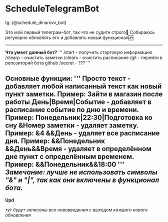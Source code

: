 # ScheduleTelegramBot
tg: (@schedule_dinarovv_bot)

Это мой первый телеграм-бот, так что не судите строго🙂
Собираюсь регулярно обновлять его и добавлять новый функционал🆙

---
**Что умеет данный бот?**
'''
/start - получить стартовую информацию
/clearp - очистить заметки
/clears - очистить расписание
/git - перейти в репозиторий бота github
/secret - ???
'''

**Основные функции:**
'''
Просто текст - добавляет любой написанный текст как новый пункт заметки. Пример: Зайти в магазин после работы
День|Время|Событие - добавляет в расписание событие по дню и времени. Пример: Понедельник|22:30|Подготовка ко сну
&Номер заметки - удаляет заметку. Пример: &4
&&День - удаляет все расписание дня. Пример: &&Понедельник
&&День&&Время - удаляет в определённом дне пункт с определённым временем. Пример: &&Понедельник&&18:00
'''
*Замечание: лучше не использовать символы "&" и "|", так как они включены в функционал бота.*
---
**Upd**

*тут будут записаны все нововведения с выходом каждого нового обновления*
